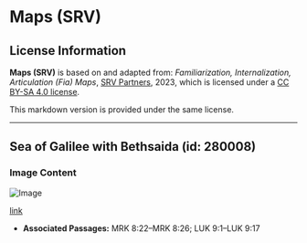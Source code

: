 # Maps (SRV)

## License Information

**Maps (SRV)** is based on and adapted from: _Familiarization, Internalization, Articulation (Fia) Maps_, [SRV Partners](https://srvpartners.org/home/), 2023, which is licensed under a [CC BY-SA 4.0 license](https://creativecommons.org/licenses/by-sa/4.0/legalcode.en).

This markdown version is provided under the same license.



--------------------------------

## Sea of Galilee with Bethsaida (id: 280008)

### Image Content

![Image](https://cdn.aquifer.bible/aquifer-content/resources/FIAMaps/sea-of-galilee-with-bethsaida.jpg)

[link](https://cdn.aquifer.bible/aquifer-content/resources/FIAMaps/sea-of-galilee-with-bethsaida.jpg)

* **Associated Passages:** MRK 8:22–MRK 8:26; LUK 9:1–LUK 9:17

